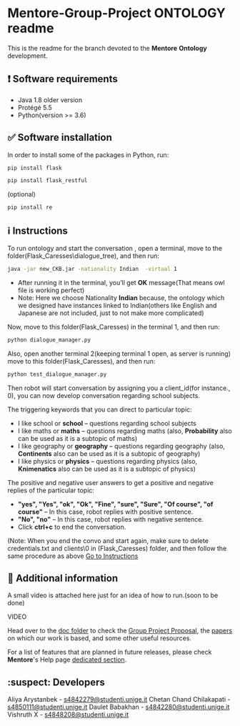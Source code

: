 # Mentore-Group-Project ONTOLOGY  readme

This is the readme for the branch devoted to the **Mentore** **Ontology** development.

## :exclamation: Software requirements

* Java 1.8 older version
*	Protégé 5.5
*	Python(version >= 3.6)


## :white_check_mark: Software installation

In order to install some of the packages in Python, run:

```bash
pip install flask
```
```bash
pip install flask_restful
```
(optional)
```bash
pip install re
```


## :information_source: Instructions

To run ontology and start the conversation , open a terminal, move to the folder(Flask_Caresses\dialogue_tree), and then run: 

```bash
java -jar new_CKB.jar -nationality Indian  -virtual 1
```

* After running it in the terminal, you’ll get **OK** message(That means owl file is working perfect)
* Note: Here we choose Nationality **Indian** because, the ontology which we designed have instances linked to Indian(others like English and Japanese are not included, just to not make more complicated)

Now, move to this folder(Flask_Caresses) in the terminal 1, and then run:

```bash
python dialogue_manager.py 
```

Also, open another terminal 2(keeping terminal 1 open, as server is running) move to this folder(Flask_Caresses), and then run:

```bash
python test_dialogue_manager.py 
```

Then robot will start conversation by assigning you a client_id(for instance., 0), you can now develop conversation regarding school subjects.

The triggering keywords that you can direct to particular topic:

* I like school or **school** – questions regarding school subjects
* I like maths or **maths** – questions regarding maths (also, **Probability** also can be used as it is a subtopic of maths)
* I like geography or **geography** – questions regarding geography (also, **Continents** also can be used as it is a subtopic of geography)
* I like physics or **physics** – questions regarding physics (also, **Knimenatics** also can be used as it is a subtopic of physics)

The positive and negative user answers to get a positive and negative replies of the particular topic:

* **"yes", "Yes", "ok", "Ok", "Fine", "sure", "Sure", "Of course", "of course"** – In this case, robot replies with positive sentence.
* **"No", "no"**  – In this case, robot replies with negative sentence.
* Click **ctrl+c** to end the conversation.

(Note: When you end the convo and start again, make sure to delete credentials.txt and clients\0  in (Flask_Caresses) folder, and then follow the same procedure as above [Go to Instructions](#https://github.com/andreabradpitto/Mentore-Group-Project/blob/Ontlology/README.md#information_source-instructions)

## 📰 Additional information
A small video is attached here just for an idea of how to run.(soon to be done)

VIDEO

Head over to the [doc folder](https://github.com/andreabradpitto/Mentore-Group-Project/tree/GUI/doc) to check the [Group Project Proposal](https://github.com/andreabradpitto/Mentore-Group-Project/tree/GUI/doc/Group%20Project%20proposal.docx), the [papers](https://github.com/andreabradpitto/Mentore-Group-Project/tree/GUI/doc/papers) on which our work is based, and some other useful resources.  
  
For a list of features that are planned in future releases, please check **Mentore**'s Help page [dedicated section](https://github.com/andreabradpitto/Mentore-Group-Project/blob/GUI/guide/help.md#features-that-will-be-supported-in-the-future).

## :suspect: Developers

Aliya Arystanbek - s4842279@studenti.unige.it
Chetan Chand Chilakapati - s4850111@studenti.unige.it
Daulet Babakhan - s4842280@studenti.unige.it
Vishruth X - s4848208@studenti.unige.it



